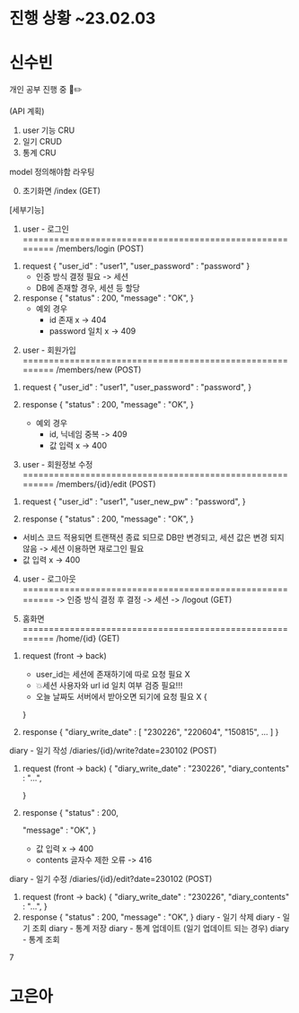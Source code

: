 <h1>진행 상황 ~23.02.03</h1>

# 신수빈

개인 공부 진행 중 📖✏️

(API 계획)

1. user 기능 CRU
2. 일기 CRUD
3. 통계 CRU

model 정의해야함
라우팅

0. 초기화면
   /index (GET)

[세부기능]

1. user - 로그인 =========================================================
   /members/login (POST)

1) request
   {
   "user_id" : "user1",
   "user_password" : "password"
   }
   - 인증 방식 결정 필요 -> 세션
   - DB에 존재할 경우, 세션 등 할당
2) response
   {
   "status" : 200,
   "message" : "OK",
   }
   - 예외 경우
     - id 존재 x -> 404
     - password 일치 x -> 409

2. user - 회원가입 =========================================================
   /members/new (POST)

1) request
   {
   "user_id" : "user1",
   "user_password" : "password",
   }

2) response
   {
   "status" : 200,
   "message" : "OK",
   }
   - 예외 경우
     - id, 닉네임 중복 -> 409
     - 값 입력 x -> 400

3. user - 회원정보 수정 =========================================================
   /members/{id}/edit (POST)

1) request
   {
   "user_id" : "user1",
   "user_new_pw" : "password",
   }

2. response
   {
   "status" : 200,
   "message" : "OK",
   }

- 서비스 코드 적용되면 트랜잭션 종료 되므로 DB만 변경되고,
  세션 값은 변경 되지 않음 -> 세션 이용하면 재로그인 필요
- 값 입력 x -> 400

4. user - 로그아웃 =========================================================
   -> 인증 방식 결정 후 결정 -> 세션 -> /logout (GET)

5. 홈화면 =========================================================
   /home/{id} (GET)

1) request (front -> back)

   - user_id는 세션에 존재하기에 따로 요청 필요 X
   - 💥세션 사용자와 url id 일치 여부 검증 필요!!!
   - 오늘 날짜도 서버에서 받아오면 되기에 요청 필요 X
     {

   }

2) response
   {
   "diary_write_date" :
   [
   "230226", "220604", "150815", ...
   ]
   }

diary - 일기 작성
/diaries/{id}/write?date=230102 (POST)

1. request (front -> back)
   {
   "diary_write_date" : "230226",
   "diary_contents" : "...",
      <!-- 백에서 리퀘스트 오류없이 받으면 모델에 데이터 전달 -->
   }
2. response
   {
   "status" : 200,
      <!-- 프론트에서 200코드 받으면, loading.html 띄워주기 -->

   "message" : "OK",
   }

   - 값 입력 x -> 400
   - contents 글자수 제한 오류 -> 416

diary - 일기 수정
/diaries/{id}/edit?date=230102 (POST)

<!-- 동시에, front에서 쿼리 날리기 -> 조회 정보 -> 출력 -->

1. request (front -> back)
   {
   "diary_write_date" : "230226",
   "diary_contents" : "...",
      <!-- 백에서 리퀘스트 오류없이 받으면 모델에 데이터 전달 -->
   }
2. response
   {
   "status" : 200,
   <!-- 프론트에서 200코드 받으면, loading.html 띄워주기 -->
   "message" : "OK",
   }
   diary - 일기 삭제
   diary - 일기 조회
   diary - 통계 저장
   diary - 통계 업데이트 (일기 업데이트 되는 경우)
   diary - 통계 조회

7

# 고은아
